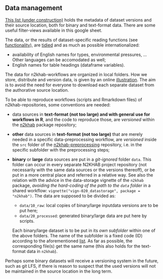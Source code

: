 ## Data management

[This list (under construction)](https://docs.google.com/spreadsheets/d/1E8ERlfYwP3OjluL8d7_4rR1W34ka4LRCE35JTxf3WMI) holds the metadata of dataset versions and their source location, both for binary and text-format data.
There are some useful filter-views available in this google sheet.

The data, or the results of dataset-specific reading functions (see [functionality](functionality.md)), are [tidied](https://r4ds.had.co.nz/tidy-data.html#tidy-data-1) and as much as possible internationalized:

- availability of English names for types, environmental pressures, ...
Other languages can be accomodated as well;
- English names for table headings (dataframe variables).

The data for n2khab-workflows are organized in local folders.
How we store, distribute and version data, is given by an online [illustration](https://drive.google.com/open?id=1xZz9f9n8zSUxBJvW6WEFLyDK7Ya0u4iN).
The aim is to avoid the need for everyone to download each separate dataset from the authorative source location.

To be able to reproduce workflows (scripts and Rmarkdown files) of n2khab-repositories, some conventions are needed:

- data sources in **text-format (not too large) and with general use for workflows in R**, and the code to reproduce those, are _versioned_ within the [n2khab](https://github.com/inbo/n2khab) package repository;
- **other** data sources in **text-format (not too large)** that are merely needed in a specific data-preprocessing workflow, are _versioned_ inside the `src` folder of the [n2khab-preprocessing](https://github.com/inbo/n2khab-preprocessing) repository, i.e. in the specific subfolder with the preprocessing steps;
- **binary** or **large** data sources are put in a _git-ignored_ folder `data`.
This folder can occur in every separate N2KHAB project repository (not necessarily with the same data sources or the versions thereoff), or be put in a more central place and referred in a relative way.
See also the relation with the advice in the data-storage vignette of the `n2khab` package, *avoiding the hard-coding of the path to the `data` folder* in a shared workflow: `vignette("vign-020_datastorage", package = "n2khab")`.
The data are supposed to be divided as:
    - `data/10_raw`: local copies of binary/large inputdata versions are to be put here;
    - `data/20_processed`: generated binary/large data are put here by scripts.
    
    Each binary/large dataset is to be put in its *own subfolder* within one of the above folders.
The name of the subfolder is a fixed code (ID) according to the aforementioned [list](https://docs.google.com/spreadsheets/d/1E8ERlfYwP3OjluL8d7_4rR1W34ka4LRCE35JTxf3WMI).
As far as possible, the corresponding file(s) get the same name (this also holds for the text-format data in `n2khab`).

Perhaps some binary datasets will receive a versioning system in the future, such as git LFS, if there is reason to suspect that the used versions will not be maintained in the source location in the long term.

